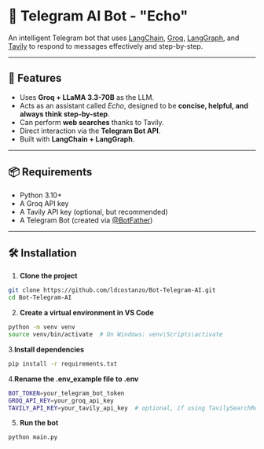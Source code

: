 # 🤖 Telegram AI Bot - "Echo"

An intelligent Telegram bot that uses [LangChain](https://www.langchain.com/), [Groq](https://groq.com/), [LangGraph](https://github.com/langchain-ai/langgraph), and [Tavily](https://www.tavily.com/) to respond to messages effectively and step-by-step.

---

## 🚀 Features

- Uses **Groq + LLaMA 3.3-70B** as the LLM.
- Acts as an assistant called *Echo*, designed to be **concise, helpful, and always think step-by-step**.
- Can perform **web searches** thanks to Tavily.
- Direct interaction via the **Telegram Bot API**.
- Built with **LangChain + LangGraph**.

---

## 📦 Requirements

- Python 3.10+
- A Groq API key
- A Tavily API key (optional, but recommended)
- A Telegram Bot (created via [@BotFather](https://t.me/BotFather))

---

## 🛠️ Installation

1. **Clone the project**

```bash
git clone https://github.com/ldcostanzo/Bot-Telegram-AI.git
cd Bot-Telegram-AI
```
2. **Create a virtual environment in VS Code**
```bash
python -m venv venv
source venv/bin/activate  # On Windows: venv\Scripts\activate

```

3.**Install dependencies**
```bash
pip install -r requirements.txt

```
4.**Rename the .env_example file to .env**
```bash
BOT_TOKEN=your_telegram_bot_token
GROQ_API_KEY=your_groq_api_key
TAVILY_API_KEY=your_tavily_api_key  # optional, if using TavilySearchResults

```
5. **Run the bot**
```bash
python main.py

```

